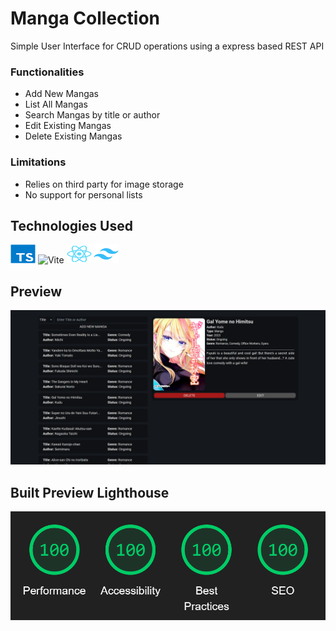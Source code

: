 # Manga Collection  

<p>Simple User Interface for CRUD operations using a express based <a src="https://github.com/R-uan/manga-collection-api">REST API</a></p>
<h3>Functionalities</h3>
<ul> 
   <li>Add New Mangas</li>
   <li>List All Mangas</li>
   <li>Search Mangas by title or author</li>
   <li>Edit Existing Mangas</li>
   <li>Delete Existing Mangas</li>
</ul>
<h3>Limitations</h3>
<ul> 
   <li>Relies on third party for image storage</li>
   <li>No support for personal lists</li>
</ul>

## Technologies Used

<div style="display: inline_block">
  <img height="30" width="40" alt="Typescript" src="https://raw.githubusercontent.com/devicons/devicon/55609aa5bd817ff167afce0d965585c92040787a/icons/typescript/typescript-original.svg">
  <img height="30" width="40" alt="Vite" src="https://vitejs.dev/logo.svg">
  <img height="30" width="40" alt="React" src="https://raw.githubusercontent.com/devicons/devicon/55609aa5bd817ff167afce0d965585c92040787a/icons/react/react-original.svg">
  <img height="30" width="40" alt="Tailwind" src="https://raw.githubusercontent.com/devicons/devicon/55609aa5bd817ff167afce0d965585c92040787a/icons/tailwindcss/tailwindcss-plain.svg">
<div>


## Preview
<img src="./screenshots/home.png" width="1000">

## Built Preview Lighthouse
<img src="./screenshots/lighthouse.png" >
